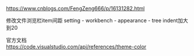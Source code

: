 https://www.cnblogs.com/FengZeng666/p/16131282.html

修改文件浏览栏item间距
setting - workbench - appearance - tree indent加大到20  


官方文档  
https://code.visualstudio.com/api/references/theme-color  

